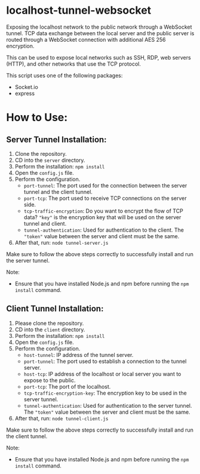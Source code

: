 # localhost-tunnel-websocket
Exposing the localhost network to the public network through a WebSocket tunnel. TCP data exchange between the local server and the public server is routed through a WebSocket connection with additional AES 256 encryption.

This can be used to expose local networks such as SSH, RDP, web servers (HTTP), and other networks that use the TCP protocol.

This script uses one of the following packages:
- Socket.io
- express

# How to Use:

## Server Tunnel Installation:

1. Clone the repository.
2. CD into the `server` directory.
3. Perform the installation: `npm install`
4. Open the `config.js` file.
5. Perform the configuration.
   - `port-tunnel`: The port used for the connection between the server tunnel and the client tunnel.
   - `port-tcp`: The port used to receive TCP connections on the server side.
   - `tcp-traffic-encryption`: Do you want to encrypt the flow of TCP data? `"key"` is the encryption key that will be used on the server tunnel and client.
   - `tunnel-authentication`: Used for authentication to the client. The `"token"` value between the server and client must be the same.
6. After that, run: `node tunnel-server.js`

Make sure to follow the above steps correctly to successfully install and run the server tunnel.

Note:
- Ensure that you have installed Node.js and npm before running the `npm install` command.



## Client Tunnel Installation:

1. Please clone the repository.
2. CD into the `client` directory.
3. Perform the installation: `npm install`
4. Open the `config.js` file.
5. Perform the configuration.
   - `host-tunnel`: IP address of the tunnel server.
   - `port-tunnel`: The port used to establish a connection to the tunnel server.
   - `host-tcp`: IP address of the localhost or local server you want to expose to the public.
   - `port-tcp`: The port of the localhost.
   - `tcp-traffic-encryption-key`: The encryption key to be used in the server tunnel.
   - `tunnel-authentication`: Used for authentication to the server tunnel. The `"token"` value between the server and client must be the same.
6. After that, run: `node tunnel-client.js`

Make sure to follow the above steps correctly to successfully install and run the client tunnel.

Note:
- Ensure that you have installed Node.js and npm before running the `npm install` command.
